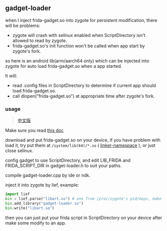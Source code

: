 ## gadget-loader  

when I inject frida-gadget.so into zygote for persistent modification, there will be problems:

* zygote will crash with selinux enabled when ScriptDirectory isn't allowed to read by zygote.  
* frida-gadget.so's init function won't be called when app start by zygote's fork.  

so here is an android lib(arm/aarch64 only) which can be injected into zygote for auto load frida-gadget.so when a app started.  

It will:  

* read .config files in ScriptDirectory to determine if current app should load frida-gadget.so.  
* call dlopen("frida-gadget.so") at appropriate time after zygote's fork.  

### usage  

> [中文版](https://bbs.pediy.com/thread-266785.htm)  

Make sure you read [this doc](https://frida.re/docs/gadget/)  

download and put frida-gadget.so on your device, if you have problem with load it, try put them at `/system/lib(64)/*.so` ( [linker-namespace](https://source.android.com/devices/architecture/vndk/linker-namespace) ), or just close selinux.  

config gadget to use ScriptDirectory, and edit LIB_FRIDA and FRIDA_SCRIPT_DIR in gadget-loader.h to suit your paths.  

compile gadget-loader.cpp by ide or ndk.  

inject it into zygote by lief, example:  

```python
import lief
bin = lief.parse("libart.so") # one from /proc/zygote's pid/maps, make sure you have backup
bin.add_library("gadget-loader.so")
bin.write("libart.so")
```

then you can just put your frida script in ScriptDirectory on your device after make some modify to an app.  

